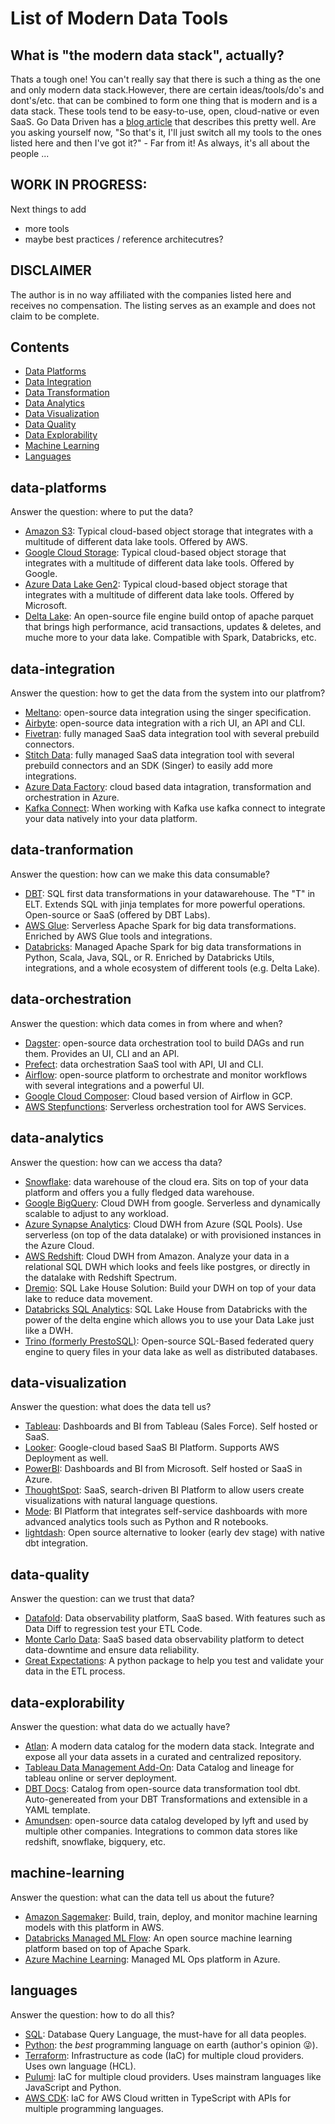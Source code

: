 # List of Modern Data Tools
## What is "the modern data stack", actually?
Thats a tough one!  You can't really say that there is such a thing as the one and only modern data stack.However, there are certain ideas/tools/do's and dont's/etc. that can be combined to form one thing that is modern and is a data stack. These tools tend to be easy-to-use, open, cloud-native or even SaaS. Go Data Driven has a [blog article](https://godatadriven.com/blog/modern-data-stack-the-road-to-democratizing-data/) that describes this pretty well. Are you asking yourself now, "So that's it, I'll just switch all my tools to the ones listed here and then I've got it?" - Far from it! As always, it's all about the people ...

## WORK IN PROGRESS:
Next things to add
- more tools
- maybe best practices / reference architecutres?

## DISCLAIMER
The author is in no way affiliated with the companies listed here and receives no compensation. The listing serves as an example and does not claim to be complete.

## Contents

- [Data Platforms](#data-platforms)
- [Data Integration](#data-integration)
- [Data Transformation](#data-tranformation)
- [Data Analytics](#data-analytics)
- [Data Visualization](#data-visualization)
- [Data Quality](#data-quality)
- [Data Explorability](#data-explorability)
- [Machine Learning](#machine-learning)
- [Languages](#languages)

## data-platforms
Answer the question: where to put the data?


- [Amazon S3](https://aws.amazon.com/s3/): Typical cloud-based object storage that integrates with a multitude of different data lake tools. Offered by AWS.
- [Google Cloud Storage](https://cloud.google.com/storage): Typical cloud-based object storage that integrates with a multitude of different data lake tools. Offered by Google.
- [Azure Data Lake Gen2](https://docs.microsoft.com/en-us/azure/storage/blobs/data-lake-storage-introduction): Typical cloud-based object storage that integrates with a multitude of different data lake tools. Offered by Microsoft.
- [Delta Lake](https://delta.io/): An open-source file engine build ontop of apache parquet that brings high performance, acid transactions, updates & deletes, and muche more to your data lake. Compatible with Spark, Databricks, etc. 

## data-integration
Answer the question: how to get the data from the system into our platfrom?


- [Meltano](https://meltano.com/): open-source data integration using the singer specification.
- [Airbyte](https://airbyte.io/): open-source data integration with a rich UI, an API and CLI.
- [Fivetran](https://fivetran.com/): fully managed SaaS data integration tool with several prebuild connectors.
- [Stitch Data](https://www.stitchdata.com/): fully managed SaaS data integration tool with several prebuild connectors and an SDK (Singer) to easily add more integrations.
- [Azure Data Factory](https://docs.microsoft.com/en-us/azure/data-factory/quickstart-create-data-factory-portal): cloud based data intagration, transformation and orchestration in Azure.
- [Kafka Connect](https://docs.confluent.io/platform/current/connect/index.html#:~:text=Kafka%20Connect%20is%20a%20free,Kafka%20Connect%20for%20Confluent%20Platform.): When working with Kafka use kafka connect to integrate your data natively into your data platform.

## data-tranformation
Answer the question: how can we make this data consumable?


- [DBT](https://www.getdbt.com/): SQL first data transformations in your datawarehouse. The "T" in ELT. Extends SQL with jinja templates for more powerful operations. Open-source or SaaS (offered by DBT Labs).
- [AWS Glue](https://aws.amazon.com/glue/?whats-new-cards.sort-by=item.additionalFields.postDateTime&whats-new-cards.sort-order=desc): Serverless Apache Spark for big data transformations. Enriched by AWS Glue tools and integrations.
- [Databricks](https://databricks.com/): Managed Apache Spark for big data transformations in Python, Scala, Java, SQL, or R. Enriched by Databricks Utils, integrations, and a whole ecosystem of different tools (e.g. Delta Lake). 


## data-orchestration
Answer the question: which data comes in from where and when?

- [Dagster](https://dagster.io/): open-source data orchestration tool to build DAGs and run them. Provides an UI, CLI and an API. 
- [Prefect](https://www.prefect.io/): data orchestration SaaS tool with API, UI and CLI.
- [Airflow](https://airflow.apache.org/): open-source platform to orchestrate and monitor workflows with several integrations and a powerful UI.
- [Google Cloud Composer](https://cloud.google.com/composer): Cloud based version of Airflow in GCP.
- [AWS Stepfunctions](https://aws.amazon.com/step-functions/): Serverless orchestration tool for AWS Services.

## data-analytics
Answer the question: how can we access tha data?

- [Snowflake](https://www.snowflake.com/): data warehouse of the cloud era. Sits on top of your data platform and offers you a fully fledged data warehouse. 
- [Google BigQuery](https://cloud.google.com/bigquery): Cloud DWH from google. Serverless and dynamically scalable to adjust to any workload. 
- [Azure Synapse Analytics](https://azure.microsoft.com/en-us/services/synapse-analytics/): Cloud DWH from Azure (SQL Pools). Use serverless (on top of the data datalake) or with provisioned instances in the Azure Cloud.
- [AWS Redshift](https://aws.amazon.com/redshift/): Cloud DWH from Amazon. Analyze your data in a relational SQL DWH which looks and feels like postgres, or directly in the datalake with Redshift Spectrum. 
- [Dremio](https://www.dremio.com/): SQL Lake House Solution: Build your DWH on top of your data lake to reduce data movement. 
- [Databricks SQL Analytics](https://databricks.com/product/databricks-sql): SQL Lake House from Databricks with the power of the delta engine which allows you to use your Data Lake just like a DWH. 
- [Trino (formerly PrestoSQL)](https://trino.io/): Open-source SQL-Based federated query engine to query files in your data lake as well as distributed databases.


## data-visualization
Answer the question: what does the data tell us?

- [Tableau](https://www.tableau.com/): Dashboards and BI from Tableau (Sales Force). Self hosted or SaaS.
- [Looker](https://looker.com/): Google-cloud based SaaS BI Platform. Supports AWS Deployment as well. 
- [PowerBI](https://powerbi.microsoft.com/en-us/): Dashboards and BI from Microsoft. Self hosted or SaaS in Azure.
- [ThoughtSpot](https://www.thoughtspot.com/): SaaS, search-driven BI Platform to allow users create visualizations with natural language questions.
- [Mode](https://mode.com/reports-and-dashboards/): BI Platform that integrates self-service dashboards with more advanced analytics tools such as Python and R notebooks. 
- [lightdash](https://github.com/lightdash/lightdash): Open source alternative to looker (early dev stage) with native dbt integration.

## data-quality
Answer the question: can we trust that data?

- [Datafold](https://www.datafold.com/): Data observability platform, SaaS based. With features such as Data Diff to regression test your ETL Code. 
- [Monte Carlo Data](https://www.montecarlodata.com/): SaaS based data observability platform to detect data-downtime and ensure data reliability. 
- [Great Expectations](https://greatexpectations.io/): A python package to help you test and validate your data in the ETL process.  

## data-explorability
Answer the question: what data do we actually have?

- [Atlan](https://atlan.com/platform/data-catalog/): A modern data catalog for the modern data stack. Integrate and expose all your data assets in a curated and centralized repository. 
- [Tableau Data Management Add-On](https://www.tableau.com/products/add-ons/data-management): Data Catalog and lineage for tableau online or server deployment.
- [DBT Docs](https://docs.getdbt.com/reference/artifacts/catalog-json): Catalog from open-source data transformation tool dbt. Auto-genereated from your DBT Transformations and extensible in a YAML template.
- [Amundsen](https://www.amundsen.io/): open-source data catalog developed by lyft and used by multiple other companies.  Integrations to common data stores like redshift, snowflake, bigquery, etc.  

## machine-learning
Answer the question: what can the data tell us about the future?


- [Amazon Sagemaker](https://aws.amazon.com/sagemaker/): Build, train, deploy, and monitor machine learning models with this platform in AWS.
- [Databricks Managed ML Flow](https://databricks.com/product/managed-mlflow): An open source machine learning platform based on top of Apache Spark.
- [Azure Machine Learning](https://azure.microsoft.com/en-us/services/machine-learning/#features): Managed ML Ops platform in Azure.


## languages
Answer the question: how to do all this?


- [SQL](https://en.wikipedia.org/wiki/SQL): Database Query Language, the must-have for all data peoples.
- [Python](https://www.python.org/): the *best* programming language on earth (author's opinion 😜).
- [Terraform](https://www.terraform.io/): Infrastructure as code (IaC) for multiple cloud providers. Uses own language (HCL).
- [Pulumi](https://www.pulumi.com/): IaC for multiple cloud providers. Uses mainstram languages like JavaScript and Python.
- [AWS CDK](https://github.com/aws/aws-cdk): IaC for AWS Cloud written in TypeScript with APIs for multiple programming languages.

